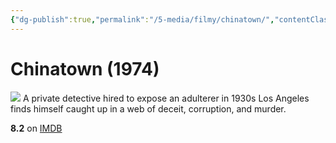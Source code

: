```yaml
---
{"dg-publish":true,"permalink":"/5-media/filmy/chinatown/","contentClasses":"movie","tags":["to-watch","фильм","#Drama","#Mystery","#Thriller"]}
---
```


# Chinatown (1974)
![](https://m.media-amazon.com/images/M/MV5BMjJkMDZhYzItZTFhMi00ZGI4LThlNTAtZDNlYmEwNjFkNDYzXkEyXkFqcGdeQXVyMjUzOTY1NTc@._V1_SX300.jpg)
A private detective hired to expose an adulterer in 1930s Los Angeles finds himself caught up in a web of deceit, corruption, and murder.

**8.2** on [IMDB](https://www.imdb.com/title/tt0071315)
